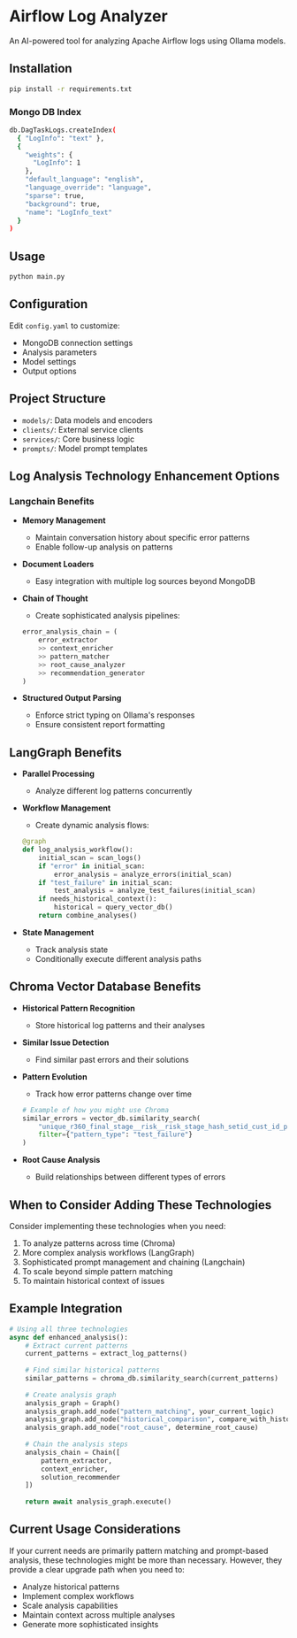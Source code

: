# Airflow Log Analyzer

An AI-powered tool for analyzing Apache Airflow logs using Ollama models.

## Installation
```bash
pip install -r requirements.txt
```

### Mongo DB Index
```bash
db.DagTaskLogs.createIndex(
  { "LogInfo": "text" },
  {
    "weights": {
      "LogInfo": 1
    },
    "default_language": "english",
    "language_override": "language",
    "sparse": true,
    "background": true,
    "name": "LogInfo_text"
  }
)
```

## Usage

```bash
python main.py
```

## Configuration

Edit `config.yaml` to customize:
- MongoDB connection settings
- Analysis parameters
- Model settings
- Output options

## Project Structure

- `models/`: Data models and encoders
- `clients/`: External service clients
- `services/`: Core business logic
- `prompts/`: Model prompt templates


## Log Analysis Technology Enhancement Options

### Langchain Benefits

- **Memory Management**
  - Maintain conversation history about specific error patterns
  - Enable follow-up analysis on patterns
  
- **Document Loaders**
  - Easy integration with multiple log sources beyond MongoDB
  
- **Chain of Thought**
  - Create sophisticated analysis pipelines:
  ```python
  error_analysis_chain = (
      error_extractor
      >> context_enricher
      >> pattern_matcher
      >> root_cause_analyzer
      >> recommendation_generator
  )
  ```
- **Structured Output Parsing**
  - Enforce strict typing on Ollama's responses
  - Ensure consistent report formatting

## LangGraph Benefits

- **Parallel Processing**
  - Analyze different log patterns concurrently
  
- **Workflow Management**
  - Create dynamic analysis flows:
  ```python
  @graph
  def log_analysis_workflow():
      initial_scan = scan_logs()
      if "error" in initial_scan:
          error_analysis = analyze_errors(initial_scan)
      if "test_failure" in initial_scan:
          test_analysis = analyze_test_failures(initial_scan)
      if needs_historical_context():
          historical = query_vector_db()
      return combine_analyses()

  
- **State Management**
  - Track analysis state
  - Conditionally execute different analysis paths

## Chroma Vector Database Benefits

- **Historical Pattern Recognition**
  - Store historical log patterns and their analyses
  
- **Similar Issue Detection**
  - Find similar past errors and their solutions
  
- **Pattern Evolution**
  - Track how error patterns change over time
  ```python
  # Example of how you might use Chroma
  similar_errors = vector_db.similarity_search(
      "unique_r360_final_stage__risk__risk_stage_hash_setid_cust_id_platform_",
      filter={"pattern_type": "test_failure"}
  )
  ```
  
- **Root Cause Analysis**
  - Build relationships between different types of errors

## When to Consider Adding These Technologies

Consider implementing these technologies when you need:
1. To analyze patterns across time (Chroma)
2. More complex analysis workflows (LangGraph)
3. Sophisticated prompt management and chaining (Langchain)
4. To scale beyond simple pattern matching
5. To maintain historical context of issues

## Example Integration

```python
# Using all three technologies
async def enhanced_analysis():
    # Extract current patterns
    current_patterns = extract_log_patterns()
    
    # Find similar historical patterns
    similar_patterns = chroma_db.similarity_search(current_patterns)
    
    # Create analysis graph
    analysis_graph = Graph()
    analysis_graph.add_node("pattern_matching", your_current_logic)
    analysis_graph.add_node("historical_comparison", compare_with_history)
    analysis_graph.add_node("root_cause", determine_root_cause)
    
    # Chain the analysis steps
    analysis_chain = Chain([
        pattern_extractor,
        context_enricher,
        solution_recommender
    ])
    
    return await analysis_graph.execute()
  ```

## Current Usage Considerations

If your current needs are primarily pattern matching and prompt-based analysis, these technologies might be more than necessary. However, they provide a clear upgrade path when you need to:

- Analyze historical patterns
- Implement complex workflows
- Scale analysis capabilities
- Maintain context across multiple analyses
- Generate more sophisticated insights